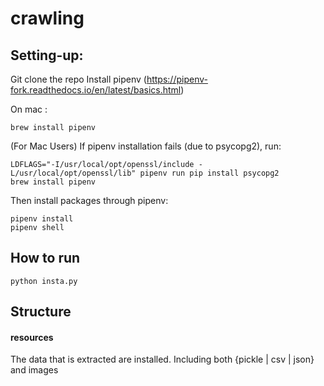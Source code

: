 # crawling

## Setting-up:
Git clone the repo
Install pipenv (https://pipenv-fork.readthedocs.io/en/latest/basics.html)

On mac :
```
brew install pipenv
```

(For Mac Users) If pipenv installation fails (due to psycopg2), run:

```
LDFLAGS="-I/usr/local/opt/openssl/include -L/usr/local/opt/openssl/lib" pipenv run pip install psycopg2
brew install pipenv
```

Then install packages through pipenv:

```
pipenv install
pipenv shell
```
## How to run
```
python insta.py
```

## Structure

#### resources
The data that is extracted are installed. Including both {pickle | csv | json} and images
